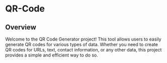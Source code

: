# QR-Code

## Overview
Welcome to the QR Code Generator project! This tool allows users to easily generate QR codes for various types of data. Whether you need to create QR codes for URLs, text, contact information, or any other data, this project provides a simple and efficient way to do so.
